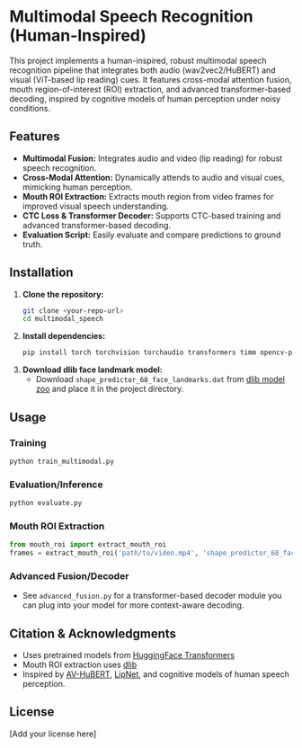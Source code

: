 # Multimodal Speech Recognition (Human-Inspired)

This project implements a human-inspired, robust multimodal speech recognition pipeline that integrates both audio (wav2vec2/HuBERT) and visual (ViT-based lip reading) cues. It features cross-modal attention fusion, mouth region-of-interest (ROI) extraction, and advanced transformer-based decoding, inspired by cognitive models of human perception under noisy conditions.

## Features
- **Multimodal Fusion:** Integrates audio and video (lip reading) for robust speech recognition.
- **Cross-Modal Attention:** Dynamically attends to audio and visual cues, mimicking human perception.
- **Mouth ROI Extraction:** Extracts mouth region from video frames for improved visual speech understanding.
- **CTC Loss & Transformer Decoder:** Supports CTC-based training and advanced transformer-based decoding.
- **Evaluation Script:** Easily evaluate and compare predictions to ground truth.

## Installation

1. **Clone the repository:**
   ```bash
   git clone <your-repo-url>
   cd multimodal_speech
   ```
2. **Install dependencies:**
   ```bash
   pip install torch torchvision torchaudio transformers timm opencv-python pandas tqdm dlib
   ```
3. **Download dlib face landmark model:**
   - Download `shape_predictor_68_face_landmarks.dat` from [dlib model zoo](http://dlib.net/files/shape_predictor_68_face_landmarks.dat.bz2) and place it in the project directory.

## Usage

### **Training**
```bash
python train_multimodal.py
```

### **Evaluation/Inference**
```bash
python evaluate.py
```

### **Mouth ROI Extraction**
```python
from mouth_roi import extract_mouth_roi
frames = extract_mouth_roi('path/to/video.mp4', 'shape_predictor_68_face_landmarks.dat')
```

### **Advanced Fusion/Decoder**
- See `advanced_fusion.py` for a transformer-based decoder module you can plug into your model for more context-aware decoding.

## Citation & Acknowledgments
- Uses pretrained models from [HuggingFace Transformers](https://huggingface.co/transformers/)
- Mouth ROI extraction uses [dlib](http://dlib.net/)
- Inspired by [AV-HuBERT](https://github.com/facebookresearch/av_hubert), [LipNet](https://github.com/mpc001/LipNet), and cognitive models of human speech perception.

## License
[Add your license here] 